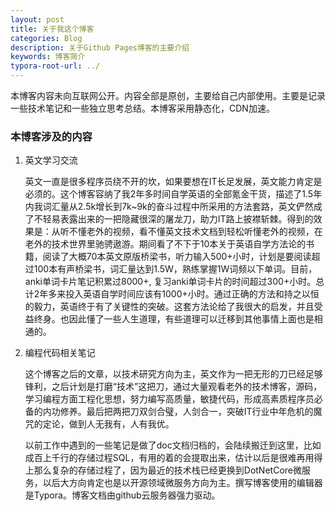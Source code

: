 ```yaml
---
layout: post
title: 关于我这个博客
categories: Blog
description: 关于Github Pages博客的主要介绍
keywords: 博客简介
typora-root-url: ../
---
```

本博客内容未向互联网公开。内容全部是原创，主要给自己内部使用。主要是记录一些技术笔记和一些独立思考总结。本博客采用静态化，CDN加速。


### 本博客涉及的内容

1. 英文学习交流

   英文一直是很多程序员绕不开的坎，如果要想在IT长足发展，英文能力肯定是必须的。这个博客容纳了我2年多时间自学英语的全部氪金干货，描述了1.5年内我词汇量从2.5k增长到7k~9k的奋斗过程中所采用的方法套路，英文俨然成了不轻易表露出来的一把隐藏很深的屠龙刀，助力IT路上披襟斩棘。得到的效果是：从听不懂老外的视频，看不懂英文技术文档到轻松听懂老外的视频，在老外的技术世界里驰骋遨游。期间看了不下于10本关于英语自学方法论的书籍，阅读了大概70本英文原版桥梁书，听力输入500+小时，计划是要阅读超过100本有声桥梁书，词汇量达到1.5W，熟练掌握1W词频以下单词。目前，anki单词卡片笔记积累过8000+, 复习anki单词卡片的时间超过300+小时。总计2年多来投入英语自学时间应该有1000+小时。通过正确的方法和持之以恒的毅力，英语终于有了关键性的突破。这套方法论给了我很大的启发，并且受益终身。也因此懂了一些人生道理，有些道理可以迁移到其他事情上面也是相通的。

2. 编程代码相关笔记

   这个博客之后的文章，以技术研究方向为主，英文作为一把无形的刀已经足够锋利，之后计划是打磨“技术”这把刀，通过大量观看老外的技术博客，源码，学习编程方面工程化思想，努力编写高质量，敏捷代码，形成高素质程序员必备的内功修养。最后把两把刀双剑合璧，人剑合一，突破IT行业中年危机的魔咒的定论，做到人无我有，人有我优。
   
   以前工作中遇到的一些笔记是做了doc文档归档的，会陆续搬迁到这里，比如成百上千行的存储过程SQL，有用的着的会提取出来，估计以后是很难再用得上那么复杂的存储过程了，因为最近的技术栈已经更换到DotNetCore微服务，以后大方向肯定也是以开源领域微服务方向为主。撰写博客使用的编辑器是Typora。博客文档由github云服务器强力驱动。

